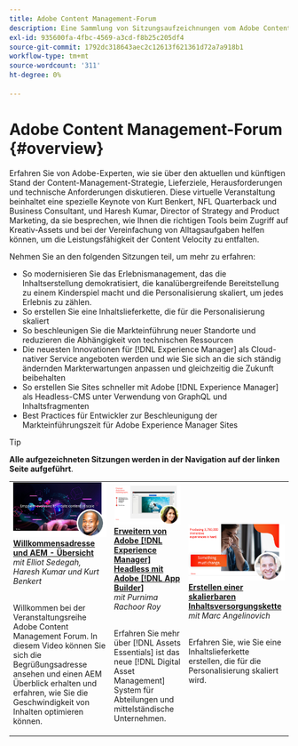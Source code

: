 ```yaml
---
title: Adobe Content Management-Forum
description: Eine Sammlung von Sitzungsaufzeichnungen vom Adobe Content Management Forum
exl-id: 935600fa-4fbc-4569-a3cd-f8b25c205df4
source-git-commit: 1792dc318643aec2c12613f621361d72a7a918b1
workflow-type: tm+mt
source-wordcount: '311'
ht-degree: 0%

---
```


# Adobe Content Management-Forum {#overview}

Erfahren Sie von Adobe-Experten, wie sie über den aktuellen und künftigen Stand der Content-Management-Strategie, Lieferziele, Herausforderungen und technische Anforderungen diskutieren. Diese virtuelle Veranstaltung beinhaltet eine spezielle Keynote von Kurt Benkert, NFL Quarterback und Business Consultant, und Haresh Kumar, Director of Strategy and Product Marketing, da sie besprechen, wie Ihnen die richtigen Tools beim Zugriff auf Kreativ-Assets und bei der Vereinfachung von Alltagsaufgaben helfen können, um die Leistungsfähigkeit der Content Velocity zu entfalten.

Nehmen Sie an den folgenden Sitzungen teil, um mehr zu erfahren:

* So modernisieren Sie das Erlebnismanagement, das die Inhaltserstellung demokratisiert, die kanalübergreifende Bereitstellung zu einem Kinderspiel macht und die Personalisierung skaliert, um jedes Erlebnis zu zählen.
* So erstellen Sie eine Inhaltslieferkette, die für die Personalisierung skaliert
* So beschleunigen Sie die Markteinführung neuer Standorte und reduzieren die Abhängigkeit von technischen Ressourcen
* Die neuesten Innovationen für [!DNL Experience Manager] als Cloud-nativer Service angeboten werden und wie Sie sich an die sich ständig ändernden Markterwartungen anpassen und gleichzeitig die Zukunft beibehalten
* So erstellen Sie Sites schneller mit Adobe [!DNL Experience Manager] als Headless-CMS unter Verwendung von GraphQL und Inhaltsfragmenten
* Best Practices für Entwickler zur Beschleunigung der Markteinführungszeit für Adobe Experience Manager Sites

>[!TIP]
>
>**Alle aufgezeichneten Sitzungen werden in der Navigation auf der linken Seite aufgeführt**.

<table>
  <tr>
   <td>
      <a href="2022/welcome.md">
      <img alt="Willkommensadresse und AEM - Übersicht" src="assets/welcome.png" >
      </a>
      <div>
         <a href="2022/welcome.md"><strong>Willkommensadresse und AEM - Übersicht</strong></a>         
         <br/><em>mit Elliot Sedegah, Haresh Kumar und Kurt Benkert</em>
      </div>
      <p>
        <br/>
         Willkommen bei der Veranstaltungsreihe Adobe Content Management Forum. In diesem Video können Sie sich die Begrüßungsadresse ansehen und einen AEM Überblick erhalten und erfahren, wie Sie die Geschwindigkeit von Inhalten optimieren können.
      </p>
   </td>
   <td>
      <a href="2022/assets-for-all.md">
      <img alt="Assets für alle" src="assets/assets-for-all.png" >
      </a>
      <div>
         <a href="2022/assets-for-all.md"><strong>Erweitern von Adobe [!DNL Experience Manager] Headless mit Adobe [!DNL App Builder]</strong></a>         
         <br/><em>mit Purnima Rachoor Roy</em>
      </div>
      <p>
        <br/>
          Erfahren Sie mehr über [!DNL Assets Essentials] ist das neue [!DNL Digital Asset Management] System für Abteilungen und mittelständische Unternehmen.
      </p>
   </td>
   <td>
      <a href="2022/supply-chain.md">
      <img alt="Erstellen einer skalierbaren Inhaltsversorgungskette" src="assets/supply-chain.png" />
      </a>
      <div>
         <a href="2022/supply-chain.md"><strong>Erstellen einer skalierbaren Inhaltsversorgungskette</strong></a>         
         <br/><em>mit Marc Angelinovich</em>
      </div>
      <p>
        <br/>
         Erfahren Sie, wie Sie eine Inhaltslieferkette erstellen, die für die Personalisierung skaliert wird.
      </p>
   </td>
  </tr>
</table>

